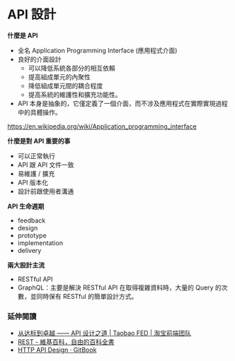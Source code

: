 # API 設計

**什麼是 API**

* 全名 Application Programming Interface (應用程式介面)
* 良好的介面設計
  * 可以降低系統各部分的相互依賴
  * 提高組成單元的內聚性
  * 降低組成單元間的耦合程度
  * 提高系統的維護性和擴充功能性。
* API 本身是抽象的，它僅定義了一個介面，而不涉及應用程式在實際實現過程中的具體操作。

https://en.wikipedia.org/wiki/Application_programming_interface

**什麼是對 API 重要的事**

* 可以正常執行
* API 跟 API 文件一致
* 易維護 / 擴充
* API 版本化
* 設計前跟使用者溝通

**API 生命週期**

* feedback
* design
* prototype
* implementation
* delivery

**兩大設計主流**

* RESTful API
* GraphQL：主要是解決 RESTful API 在取得複雜資料時，大量的 Query 的次數，並同時保有 RESTful 的簡單設計方式。

### 延伸閱讀

* [从达标到卓越 —— API 设计之道 | Taobao FED | 淘宝前端团队](http://taobaofed.org/blog/2017/02/16/a-guide-to-api-design/)
* [REST - 維基百科，自由的百科全書](https://zh.wikipedia.org/wiki/REST)
* [HTTP API Design · GitBook](https://www.gitbook.com/book/geemus/http-api-design/details)
